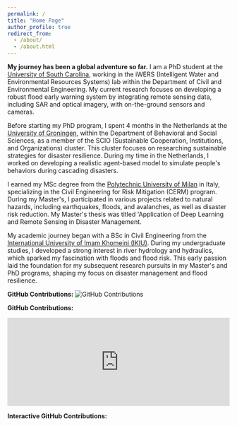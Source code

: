 ```yaml
---
permalink: /
title: "Home Page"
author_profile: true
redirect_from: 
  - /about/
  - /about.html
---
```

**My journey has been a global adventure so far.**
I am a PhD student at the [University of South Carolina](https://sc.edu/), working in the iWERS (Intelligent Water and Environmental Resources Systems) lab within the Department of Civil and Environmental Engineering. My current research focuses on developing a robust flood early warning system by integrating remote sensing data, including SAR and optical imagery, with on-the-ground sensors and cameras. 

Before starting my PhD program, I spent 4 months in the Netherlands at the [University of Groningen](https://www.rug.nl/?lang=en), within the Department of Behavioral and Social Sciences, as a member of the SCIO (Sustainable Cooperation, Institutions, and Organizations) cluster. This cluster focuses on researching sustainable strategies for disaster resilience. During my time in the Netherlands, I worked on developing a realistic agent-based model to simulate people's behaviors during cascading disasters.

I earned my MSc degree from the [Polytechnic University of Milan](https://polimi.it/en/) in Italy, specializing in the Civil Engineering for Risk Mitigation (CERM) program. During my Master's, I participated in various projects related to natural hazards, including earthquakes, floods, and avalanches, as well as disaster risk reduction. My Master's thesis was titled 'Application of Deep Learning and Remote Sensing in Disaster Management.

My academic journey began with a BSc in Civil Engineering from the [International University of Imam Khomeini (IKIU)](https://ikiu.ac.ir/en/). During my undergraduate studies, I developed a strong interest in river hydrology and hydraulics, which sparked my fascination with floods and flood risk. This early passion laid the foundation for my subsequent research pursuits in my Master's and PhD programs, shaping my focus on disaster management and flood resilience.


**GitHub Contributions:**
![GitHub Contributions](https://ghchart.rshah.org/matthewhatami)


**GitHub Contributions:**
<iframe 
    src="https://github.com/users/matthewhatami/contributions"
    frameborder="0"
    style="width: 100%; height: 200px; border: none; overflow: hidden;">
</iframe>


**Interactive GitHub Contributions:**
<canvas id="githubGraph" style="width: 100%; max-width: 600px; height: 400px;"></canvas>